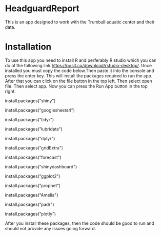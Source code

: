 # HeadguardReport
This is an app designed to work with the Trumbull aquatic center and their data.

# Installation
To use this app you need to install R and perferably R studio which you can do at the following link https://posit.co/download/rstudio-desktop/.
Once installed you must copy the code below.Then paste it into the console and press the enter key. This will install the packages required to run the app. After that you can click on the file button in the top left. Then select open file. Then select app. Now you can press the Run App button in the top right.

install.packages("shiny")

install.packages("googlesheets4")

install.packages("tidyr")

install.packages("lubridate")

install.packages("dplyr")

install.packages("gridExtra")

install.packages("forecast")

install.packages("shinydashboard")

install.packages("ggplot2")

install.packages("prophet")

install.packages("Amelia")

install.packages("padr")

install.packages("plotly")

After you install these packages, then the code should be good to run and should not provide any issues going forward.
